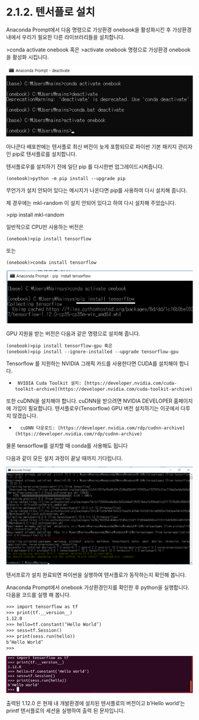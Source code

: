 # 2.1.2.     텐서플로 설치


  
Anaconda Prompt에서 다음 명령으로 가상환경 onebook을 활성화시킨 후 가상환경내에서 우리가 필요한 다른 라이브러리들을 설치합니다. 

&gt;conda activate onebook   혹은   &gt;activate onebook  명령으로 가상환경 onebook을 활성화 시킵니다.

![](../../.gitbook/assets/212-1.png)

아나콘다 배포판에는 텐서플로 최신 버전이 늦게 포함되므로 파이썬 기본 패키지 관리자인 pip로 텐서플로를 설치합니다.

텐서플로우를 설치하기 전에 일단 pip 를 다시한번 업그레이드시켜줍니다.

```text
(onebook)>python -m pip install --upgrade pip
```

무언가가 설치 안되어 있다는 메시지가 나온다면 pip를 사용하여 다시 설치해 줍니다.

제 경우에는 mkl-random 이 설치 안되어 있다고 하여 다시 설치해 주었습니다.

&gt;pip install mkl-random

일반적으로 CPU만 사용하는 버전은

```text
(onebook)>pip install tensorflow
```

또는

```text
(onebook)>conda install tensorflow
```

![](../../.gitbook/assets/212-2.png)

GPU 지원을 받는 버전은 다음과 같은 명령으로 설치해 줍니다.

```text
(onebook)>pip install tensorflow-gpu 혹은 
(onebook)>pip install --ignore-installed --upgrade tensorflow-gpu
```

Tensorflow 를 지원하는 NVIDIA 그래픽 카드를 사용한다면 CUDA를 설치해야 합니다.

-      NVIDIA Cuda Toolkit 설치: [https://developer.nvidia.com/cuda-toolkit-archive](https://developer.nvidia.com/cuda-toolkit-archive)

또한 cuDNN을 설치해야 합니다. cuDNN을 받으려면 NVIDIA DEVELOPER 홈페이지에 가입이 필요합니다. 텐서플로우\(Tensorflow\) GPU 버전 설치하기는 이곳에서 다루지 않겠습니다.

-       cuDNN 다운로드: [https://developer.nvidia.com/rdp/cudnn-archive](https://developer.nvidia.com/rdp/cudnn-archive) 

물론 tensorflow를 설치할 때 conda를 사용해도 됩니다

다음과 같이 모든 설치 과정이 끝날 때까지 기다립니다.

![](../../.gitbook/assets/212-3.png)

텐서프로가 설치 완료되면 파이썬을 실행하여 텐서플로가 동작하는지 확인해 봅니다.

Anaconda Prompt에서 onebook 가상환경인지를 확인한 후 python을 실행합니다.  다음을 코드를 실행 해 봅니다.

```text
>>> import tensorflow as tf
>>> print(tf.__version__)
1.12.0
>>> hello=tf.constant(‘Hello World’)
>>> sess=tf.Session()
>>> print(sess.run(hello))
b’Hello World’
>>>
```

![](../../.gitbook/assets/212-4.png)

출력된 1.12.0 은 현재 내 개발환경에 설치된 텐서플로의 버전이고 b’Hello world’는 printf 텐서플로의 세션을 실행하여 출력 된 문자입니다.

